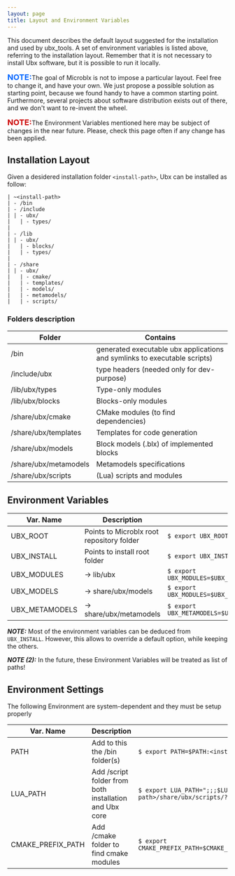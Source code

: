```yaml
---
layout: page
title: Layout and Environment Variables
---
```


This document describes the default layout suggested for the installation and used by ubx_tools.
A set of environment variables is listed above, referring to the installation layout.
Remember that it is not necessary to install Ubx software, but it is possible to run it locally.

<font size="4" color="#0066FF"><b>NOTE:</b></font>The goal of Microblx is not to impose a particular layout. Feel free to change it, and have your own. We just propose a possible solution as starting point, because we found handy to have a common starting point. Furthermore, several projects about software distribution exists out of there, and we don't want to re-invent the wheel.

<font size="4" color="#CC0000"><b>NOTE:</b></font>The Environment Variables mentioned here may be subject of changes in the near future. Please, check this page often if any change has been applied.


## Installation Layout

Given a desidered installation folder ```<install-path>```, Ubx can be installed as follow:

    | ~<install-path>
    | - /bin
    | - /include
    | | - ubx/
    |   | - types/
    |
    | - /lib
    | | - ubx/
    |   | - blocks/
    |   | - types/
    |
    | - /share
    | | - ubx/
    |   | - cmake/
    |   | - templates/
    |   | - models/
    |   | - metamodels/
    |   | - scripts/
    
### Folders description

| Folder | Contains |
| -------------|----------------|
| /bin    | generated executable ubx applications and symlinks to executable scripts) |
| /include/ubx | type headers (needed only for dev-purpose)| 
| /lib/ubx/types | Type-only modules | 
| /lib/ubx/blocks | Blocks-only modules | 
| /share/ubx/cmake | CMake modules (to find dependencies) | 
| /share/ubx/templates | Templates for code generation | 
| /share/ubx/models | Block models (.blx) of implemented blocks |
| /share/ubx/metamodels | Metamodels specifications |
| /share/ubx/scripts | (Lua) scripts and modules |

## Environment Variables

|  Var. Name    |   Description  | Default |
| -------------|----------------|----------------|
| UBX_ROOT  | Points to Microblx root repository folder | ```$ export UBX_ROOT=<ubx-core>``` |
| UBX_INSTALL  | Points to install root folder | ```$ export UBX_INSTALL=<install-path>``` |
| UBX_MODULES  | -> lib/ubx | ```$ export UBX_MODULES=$UBX_INSTALL/share/ubx/modules```|
| UBX_MODELS   | -> share/ubx/models | ```$ export UBX_MODULES=$UBX_INSTALL/share/ubx/models```|
| UBX_METAMODELS | -> share/ubx/metamodels |  ```$ export UBX_METAMODELS=$UBX_INSTALL/share/ubx/metamodels```|

___NOTE:___ Most of the environment variables can be deduced from ```UBX_INSTALL```. However, this allows to override a default option, while keeping the others.

___NOTE (2):___ In the future, these Environment Variables will be treated as list of paths!

## Environment Settings

The following Environment are system-dependent and they must be setup properly

|  Var. Name    |   Description  | Default |
| -------------|----------------|----------------|
| PATH  | Add to this the /bin folder(s) | ```$ export PATH=$PATH:<install-path>/bin``` |
| LUA_PATH  | Add /script folder from both installation and Ubx core | ```$ export LUA_PATH=";;;$LUA_PATH:<install-path>/share/ubx/scripts/?.lua;<ubx-core>/lua/?.lua``` |
| CMAKE_PREFIX_PATH | Add /cmake folder to find cmake modules | ```$ export CMAKE_PREFIX_PATH=$CMAKE_PREFIX_PATH:$UBX_ROOT/share/ubx/cmake``` |